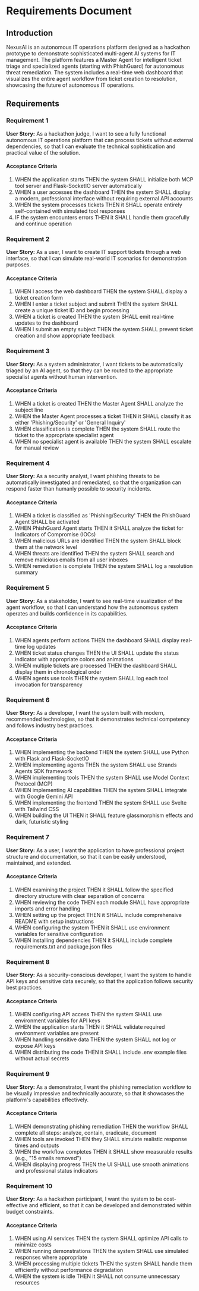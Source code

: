 # Requirements Document

## Introduction

NexusAI is an autonomous IT operations platform designed as a hackathon prototype to demonstrate sophisticated multi-agent AI systems for IT management. The platform features a Master Agent for intelligent ticket triage and specialized agents (starting with PhishGuard) for autonomous threat remediation. The system includes a real-time web dashboard that visualizes the entire agent workflow from ticket creation to resolution, showcasing the future of autonomous IT operations.

## Requirements

### Requirement 1

**User Story:** As a hackathon judge, I want to see a fully functional autonomous IT operations platform that can process tickets without external dependencies, so that I can evaluate the technical sophistication and practical value of the solution.

#### Acceptance Criteria

1. WHEN the application starts THEN the system SHALL initialize both MCP tool server and Flask-SocketIO server automatically
2. WHEN a user accesses the dashboard THEN the system SHALL display a modern, professional interface without requiring external API accounts
3. WHEN the system processes tickets THEN it SHALL operate entirely self-contained with simulated tool responses
4. IF the system encounters errors THEN it SHALL handle them gracefully and continue operation

### Requirement 2

**User Story:** As a user, I want to create IT support tickets through a web interface, so that I can simulate real-world IT scenarios for demonstration purposes.

#### Acceptance Criteria

1. WHEN I access the web dashboard THEN the system SHALL display a ticket creation form
2. WHEN I enter a ticket subject and submit THEN the system SHALL create a unique ticket ID and begin processing
3. WHEN a ticket is created THEN the system SHALL emit real-time updates to the dashboard
4. WHEN I submit an empty subject THEN the system SHALL prevent ticket creation and show appropriate feedback

### Requirement 3

**User Story:** As a system administrator, I want tickets to be automatically triaged by an AI agent, so that they can be routed to the appropriate specialist agents without human intervention.

#### Acceptance Criteria

1. WHEN a ticket is created THEN the Master Agent SHALL analyze the subject line
2. WHEN the Master Agent processes a ticket THEN it SHALL classify it as either 'Phishing/Security' or 'General Inquiry'
3. WHEN classification is complete THEN the system SHALL route the ticket to the appropriate specialist agent
4. WHEN no specialist agent is available THEN the system SHALL escalate for manual review

### Requirement 4

**User Story:** As a security analyst, I want phishing threats to be automatically investigated and remediated, so that the organization can respond faster than humanly possible to security incidents.

#### Acceptance Criteria

1. WHEN a ticket is classified as 'Phishing/Security' THEN the PhishGuard Agent SHALL be activated
2. WHEN PhishGuard Agent starts THEN it SHALL analyze the ticket for Indicators of Compromise (IOCs)
3. WHEN malicious URLs are identified THEN the system SHALL block them at the network level
4. WHEN threats are identified THEN the system SHALL search and remove malicious emails from all user inboxes
5. WHEN remediation is complete THEN the system SHALL log a resolution summary

### Requirement 5

**User Story:** As a stakeholder, I want to see real-time visualization of the agent workflow, so that I can understand how the autonomous system operates and builds confidence in its capabilities.

#### Acceptance Criteria

1. WHEN agents perform actions THEN the dashboard SHALL display real-time log updates
2. WHEN ticket status changes THEN the UI SHALL update the status indicator with appropriate colors and animations
3. WHEN multiple tickets are processed THEN the dashboard SHALL display them in chronological order
4. WHEN agents use tools THEN the system SHALL log each tool invocation for transparency

### Requirement 6

**User Story:** As a developer, I want the system built with modern, recommended technologies, so that it demonstrates technical competency and follows industry best practices.

#### Acceptance Criteria

1. WHEN implementing the backend THEN the system SHALL use Python with Flask and Flask-SocketIO
2. WHEN implementing agents THEN the system SHALL use Strands Agents SDK framework
3. WHEN implementing tools THEN the system SHALL use Model Context Protocol (MCP)
4. WHEN implementing AI capabilities THEN the system SHALL integrate with Google Gemini API
5. WHEN implementing the frontend THEN the system SHALL use Svelte with Tailwind CSS
6. WHEN building the UI THEN it SHALL feature glassmorphism effects and dark, futuristic styling

### Requirement 7

**User Story:** As a user, I want the application to have professional project structure and documentation, so that it can be easily understood, maintained, and extended.

#### Acceptance Criteria

1. WHEN examining the project THEN it SHALL follow the specified directory structure with clear separation of concerns
2. WHEN reviewing the code THEN each module SHALL have appropriate imports and error handling
3. WHEN setting up the project THEN it SHALL include comprehensive README with setup instructions
4. WHEN configuring the system THEN it SHALL use environment variables for sensitive configuration
5. WHEN installing dependencies THEN it SHALL include complete requirements.txt and package.json files

### Requirement 8

**User Story:** As a security-conscious developer, I want the system to handle API keys and sensitive data securely, so that the application follows security best practices.

#### Acceptance Criteria

1. WHEN configuring API access THEN the system SHALL use environment variables for API keys
2. WHEN the application starts THEN it SHALL validate required environment variables are present
3. WHEN handling sensitive data THEN the system SHALL not log or expose API keys
4. WHEN distributing the code THEN it SHALL include .env example files without actual secrets

### Requirement 9

**User Story:** As a demonstrator, I want the phishing remediation workflow to be visually impressive and technically accurate, so that it showcases the platform's capabilities effectively.

#### Acceptance Criteria

1. WHEN demonstrating phishing remediation THEN the workflow SHALL complete all steps: analyze, contain, eradicate, document
2. WHEN tools are invoked THEN they SHALL simulate realistic response times and outputs
3. WHEN the workflow completes THEN it SHALL show measurable results (e.g., "15 emails removed")
4. WHEN displaying progress THEN the UI SHALL use smooth animations and professional status indicators

### Requirement 10

**User Story:** As a hackathon participant, I want the system to be cost-effective and efficient, so that it can be developed and demonstrated within budget constraints.

#### Acceptance Criteria

1. WHEN using AI services THEN the system SHALL optimize API calls to minimize costs
2. WHEN running demonstrations THEN the system SHALL use simulated responses where appropriate
3. WHEN processing multiple tickets THEN the system SHALL handle them efficiently without performance degradation
4. WHEN the system is idle THEN it SHALL not consume unnecessary resources